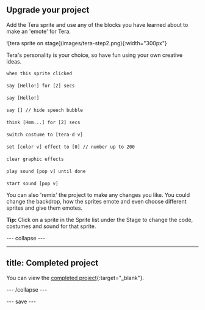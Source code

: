 ## Upgrade your project

Add the Tera sprite and use any of the blocks you have learned about to make an 'emote' for Tera.

<div style="display: flex; flex-wrap: wrap">
<div style="flex-basis: 200px; flex-grow: 1; margin-right: 15px;">
![tera sprite on stage](images/tera-step2.png){:width="300px"}
</div>
</div>

Tera's personality is your choice, so have fun using your own creative ideas.

```blocks3
when this sprite clicked

say [Hello!] for [2] secs

say [Hello!]

say [] // hide speech bubble

think [Hmm...] for [2] secs

switch costume to [tera-d v]

set [color v] effect to [0] // number up to 200

clear graphic effects

play sound [pop v] until done

start sound [pop v]
```

You can also 'remix' the project to make any changes you like. You could change the backdrop, how the sprites emote and even choose different sprites and give them emotes.

**Tip:** Click on a sprite in the Sprite list under the Stage to change the code, costumes and sound for that sprite. 

--- collapse ---

---
title: Completed project
---

You can view the [completed project](https://scratch.mit.edu/projects/485673032/){:target="_blank"}.

--- /collapse ---

--- save ---
